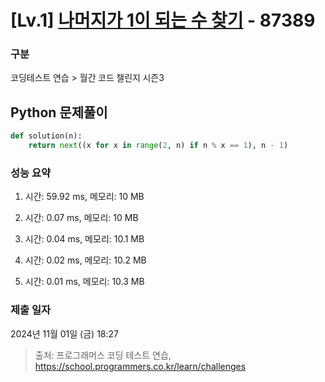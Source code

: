 # [Lv.1] [나머지가 1이 되는 수 찾기](https://school.programmers.co.kr/learn/courses/30/lessons/87389) - 87389 

### 구분

코딩테스트 연습 > 월간 코드 챌린지 시즌3

## Python 문제풀이

```py
def solution(n):    
    return next((x for x in range(2, n) if n % x == 1), n - 1)
```

### 성능 요약

1. 시간: 59.92 ms, 메모리: 10 MB

2. 시간: 0.07 ms, 메모리: 10 MB
3. 시간: 0.04 ms, 메모리: 10.1 MB
4. 시간: 0.02 ms, 메모리: 10.2 MB
5. 시간: 0.01 ms, 메모리: 10.3 MB

### 제출 일자

2024년 11월 01일 (금) 18:27

> 출처: 프로그래머스 코딩 테스트 연습, https://school.programmers.co.kr/learn/challenges